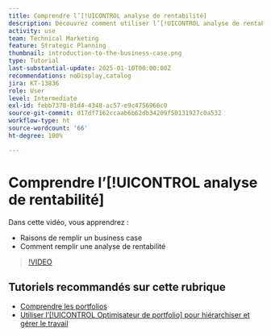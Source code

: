 ```yaml
---
title: Comprendre l’[!UICONTROL analyse de rentabilité]
description: Découvrez comment utiliser l’[!UICONTROL analyse de rentabilité] dans Workfront pour évaluer les projets demandés et les comparer aux autres projets de votre portfolio.
activity: use
team: Technical Marketing
feature: Strategic Planning
thumbnail: introduction-to-the-business-case.png
type: Tutorial
last-substantial-update: 2025-01-10T00:00:00Z
recommendations: noDisplay,catalog
jira: KT-13836
role: User
level: Intermediate
exl-id: febb7378-81d4-4348-ac57-e9c4756966c0
source-git-commit: d17df7162ccaab6b62db34209f50131927c0a532
workflow-type: ht
source-wordcount: '66'
ht-degree: 100%

---
```


# Comprendre l’[!UICONTROL analyse de rentabilité]

Dans cette vidéo, vous apprendrez :

* Raisons de remplir un business case
* Comment remplir une analyse de rentabilité

>[!VIDEO](https://video.tv.adobe.com/v/3442843/?quality=12&learn=on&enablevpops)

## Tutoriels recommandés sur cette rubrique

* [Comprendre les portfolios](/help/portfolios-and-programs/overview-of-adobe-workfront-portfolios.md)
* [Utiliser l’[!UICONTROL Optimisateur de portfolio] pour hiérarchiser et gérer le travail](/help/portfolios-and-programs/prioritize-and-manage-work-with-portfolios.md)
